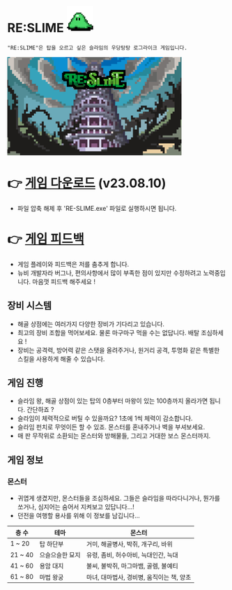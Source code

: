 # **RE:SLIME** <img src="./slime.gif" width="60" height="60">
 `"RE:SLIME"은 탑을 오르고 싶은 슬라임의 우당탕탕 로그라이크 게임입니다.`

 <img src="./title.png" width="400" height="225">


 # 👉 [게임 다운로드](https://drive.google.com/drive/folders/1GlMkwE-vH56ZygiUaKQ44f1GGHqLGWK5?usp=sharing) (v23.08.10)
- 파일 압축 해제 후 'RE-SLIME.exe' 파일로 실행하시면 됩니다.

# 👉 [게임 피드백](https://docs.google.com/forms/d/1rpwRQ28UtLBdLxTIu_FuOAB2LlZWLX3MlIbZxzw4j6w/edit)
- 게임 플레이와 피드백은 저를 춤추게 합니다.
- 뉴비 개발자라 버그나, 편의사항에서 많이 부족한 점이 있지만 수정하려고 노력중입니다. 마음껏 피드백 해주세요 !

## 장비 시스템
- 해골 상점에는 여러가지 다양한 장비가 기다리고 있습니다.
- 최고의 장비 조합을 먹어보세요. 물론 마구마구 먹을 수는 없답니다. 배탈 조심하세요 !
- 장비는 공격력, 방어력 같은 스탯을 올려주거나, 원거리 공격, 투명화 같은 특별한 스킬을 사용하게 해줄 수 있습니다.

## 게임 진행
- 슬라임 왕, 해골 상점이 있는 탑의 0층부터 마왕이 있는 100층까지 올라가면 됩니다. 간단하죠 ?
- 슬라임이 체력적으로 버틸 수 있을까요? 1초에 1씩 체력이 감소합니다.
- 슬라임 펀치로 무엇이든 할 수 있죠. 몬스터를 혼내주거나 벽을 부셔보세요.
- 매 판 무작위로 소환되는 몬스터와 방해물들, 그리고 거대한 보스 몬스터까지.

## 게임 정보
### 몬스터
- 귀엽게 생겼지만, 몬스터들을 조심하세요. 그들은 슬라임을 따라다니거나, 뭔가를 쏘거나, 심지어는 숨어서 지켜보고 있답니다...!
- 던전을 여행할 용사를 위해 이 정보를 남깁니다...

| 층 수 | 테마 | 몬스터|
|--|--|--|
| 1 ~ 20 | 탑 하단부 | 거미, 해골병사, 박쥐, 개구리, 바위 |
| 21 ~ 40 | 으슬으슬한 묘지 | 유령, 좀비, 허수아비, 늑대인간, 늑대 |
| 41 ~ 60 | 용암 대지 | 불씨, 불박쥐, 마그마뱀, 골렘, 불예티
| 61 ~ 80 | 마법 왕궁 | 마녀, 대마법사, 경비병, 움직이는 책, 양초
